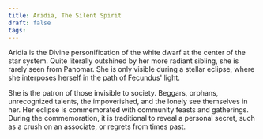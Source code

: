 ```yaml
---
title: Aridia, The Silent Spirit
draft: false
tags:
---
```

Aridia is the Divine personification of the white dwarf at the center of the star system. Quite literally outshined by her more radiant sibling, she is rarely seen from Panomar. She is only visible during a stellar eclipse, where she interposes herself in the path of Fecundus' light. 

She is the patron of those invisible to society. Beggars, orphans, unrecognized talents, the impoverished, and the lonely see themselves in her. Her eclipse is commemorated with community feasts and gatherings. During the commemoration, it is traditional to reveal a personal secret, such as a crush on an associate, or regrets from times past. 